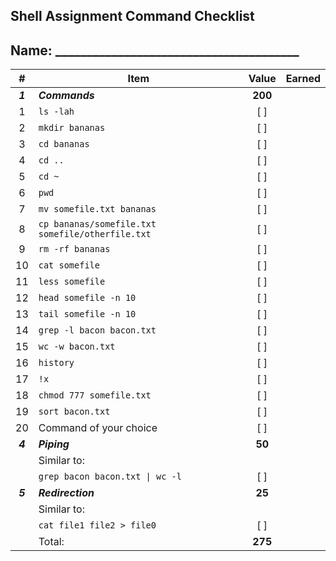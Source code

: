 ## Shell Assignment Command Checklist

## Name: _______________________________________
|    #    | Item                                             |  Value  | Earned |
| :-----: | ------------------------------------------------ | :-----: | :----: |
| ***1*** | ***Commands***                                   | **200** |        |
|    1    | `ls -lah`                                        |   [ ]   |        |
|    2    | `mkdir bananas`                                  |   [ ]   |        |
|    3    | `cd bananas`                                     |   [ ]   |        |
|    4    | `cd ..`                                          |   [ ]   |        |
|    5    | `cd ~`                                           |   [ ]   |        |
|    6    | `pwd`                                            |   [ ]   |        |
|    7    | `mv somefile.txt bananas`                        |   [ ]   |        |
|    8    | `cp bananas/somefile.txt somefile/otherfile.txt` |   [ ]   |        |
|    9    | `rm -rf bananas`                                 |   [ ]   |        |
|   10    | `cat somefile`                                   |   [ ]   |        |
|   11    | `less somefile`                                  |   [ ]   |        |
|   12    | `head somefile -n 10`                            |   [ ]   |        |
|   13    | `tail somefile -n 10`                            |   [ ]   |        |
|   14    | `grep -l bacon bacon.txt`                        |   [ ]   |        |
|   15    | `wc -w bacon.txt`                                |   [ ]   |        |
|   16    | `history`                                        |   [ ]   |        |
|   17    | `!x`                                             |   [ ]   |        |
|   18    | `chmod 777 somefile.txt`                         |   [ ]   |        |
|   19    | `sort bacon.txt`                                 |   [ ]   |        |
|   20    | Command of your choice                           |   [ ]   |        |
| ***4*** | ***Piping***                                     | **50**  |        |
|         | Similar to:                                       |         |        |
|         | `grep bacon bacon.txt \| wc -l`                   |   [ ]   |        |
| ***5*** | ***Redirection***                                | **25**  |        |
|         | Similar to:                                      |         |        |
|         | `cat file1 file2 > file0 `                       |   [ ]   |        |
|         | Total:                                           | **275** |        |

